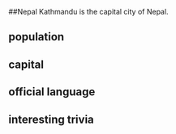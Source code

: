 ##Nepal Kathmandu is the capital city of Nepal.
## population


## capital

 
## official language


## interesting trivia



